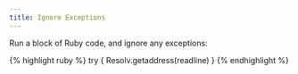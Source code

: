 ```yaml
---
title: Ignore Exceptions
---
```


Run a block of Ruby code, and ignore any exceptions:

{% highlight ruby %}
try { Resolv.getaddress(readline) }
{% endhighlight %}
